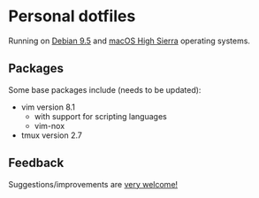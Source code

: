 # Personal dotfiles

Running on [Debian 9.5](https://www.debian.org/) and [macOS High Sierra](https://en.wikipedia.org/wiki/MacOS_High_Sierra) operating systems.

## Packages

Some base packages include (needs to be updated):
* vim version 8.1
    - with support for scripting languages
    - vim-nox
* tmux version 2.7

## Feedback

Suggestions/improvements are [very welcome!](https://github.com/karakays/dotfiles/issues)

